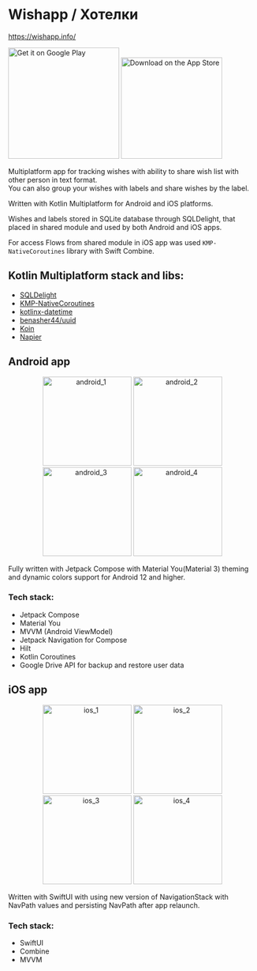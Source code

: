 # Wishapp / Хотелки

https://wishapp.info/<br/>

<a href='https://play.google.com/store/apps/details?id=ru.vitaliy.belyaev.wishapp'><img alt='Get it on Google Play' src='https://play.google.com/intl/en_us/badges/static/images/badges/en_badge_web_generic.png' width='225'/></a>
<a href='https://apps.apple.com/app/id6450624836'><img alt='Download on the App Store' src='https://github-production-user-asset-6210df.s3.amazonaws.com/21678329/261083041-baac00dd-7f84-49dd-a358-17ea4dc089ad.png' width='205'/></a>

Multiplatform app for tracking wishes with ability to share wish list with other person in text format.<br/>
You can also group your wishes with labels and share wishes by the label.

Written with Kotlin Multiplatform for Android and iOS platforms.<br/>

Wishes and labels stored in SQLite database through SQLDelight, that placed in shared module and used by both Android and iOS apps.<br/>

For access Flows from shared module in iOS app was used `KMP-NativeCoroutines` library with Swift Combine.<br/>

## Kotlin Multiplatform stack and libs:
- [SQLDelight](https://github.com/cashapp/sqldelight)
- [KMP-NativeCoroutines](https://github.com/rickclephas/KMP-NativeCoroutines)
- [kotlinx-datetime](https://github.com/Kotlin/kotlinx-datetime)
- [benasher44/uuid](https://github.com/benasher44/uuid)
- [Koin](https://github.com/InsertKoinIO/koin)
- [Napier](https://github.com/AAkira/Napier)


## Android app

<p align="center">
<img src="https://github.com/VitaliyBelyaev/WishApp/assets/21678329/31f3dfe5-5641-417a-9c5e-e2a9b6ed7d13" width="180" alt="android_1"/>
<img src="https://github.com/VitaliyBelyaev/WishApp/assets/21678329/1d0f1911-7c37-4af5-8232-bcffd79028d2" width="180" alt="android_2"/>
<img src="https://github.com/VitaliyBelyaev/WishApp/assets/21678329/7098f2d4-705e-4847-929b-0ab3764c14c9" width="180" alt="android_3"/>
<img src="https://github.com/VitaliyBelyaev/WishApp/assets/21678329/9a755b13-0a82-4dff-b446-ef3f231e19e0" width="180" alt="android_4"/>
</p>

Fully written with Jetpack Compose with Material You(Material 3) theming and dynamic colors support for Android 12 and higher.

### Tech stack:
- Jetpack Compose
- Material You
- MVVM (Android ViewModel)
- Jetpack Navigation for Compose
- Hilt
- Kotlin Coroutines
- Google Drive API for backup and restore user data

## iOS app

<p align="center">
<img width="180" alt="ios_1" src="https://github.com/VitaliyBelyaev/WishApp/assets/21678329/e7c0ab9f-ae06-4838-b1a8-6f570041a19b">
<img width="180" alt="ios_2" src="https://github.com/VitaliyBelyaev/WishApp/assets/21678329/5aad8585-b8a3-4aaf-bada-21ebf2b00ecc">
<img width="180" alt="ios_3" src="https://github.com/VitaliyBelyaev/WishApp/assets/21678329/9d1b7425-1324-4921-8143-7267678a8d98">
<img width="180" alt="ios_4" src="https://github.com/VitaliyBelyaev/WishApp/assets/21678329/b91616c9-8fc9-4bd6-b40f-68e64f743c4c">
</p>

Written with SwiftUI with using new version of NavigationStack with NavPath values and persisting NavPath after app relaunch.

### Tech stack:
- SwiftUI
- Combine
- MVVM


